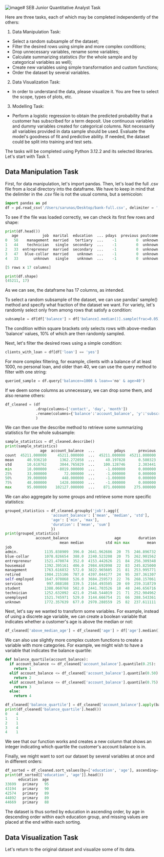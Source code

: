 ![image](https://github.com/svalinskas/SEB-Junior-Quantitative-Analyst-Task/assets/123397350/3b524e32-8bb8-4618-9b05-326ab33c821f)# SEB Junior Quantitative Analyst Task

Here are three tasks, each of which may be completed independently of the others:

1) Data Manipulation Task:
  - Select a random subsample of the dataset;
  - Filter the desired rows using simple and more complex conditions;
  - Drop unnecessary variables, rename some variables;
  - Calculate summarizing statistics (for the whole sample and by categorical variables as well);
  - Create new variables using simple transformation and custom functions;
  - Order the dataset by several variables.

2) Data Visualization Task:
  - In order to understand the data, please visualize it. You are free to select the scope, types of plots, etc.

3) Modelling Task:
  - Perform a logistic regression to obtain the predicted probability that a customer has subscribed for a term deposit.
    Use continuous variables and dummy variables created for categorical columns. Not necessarily all variables provided in data sample should be used.
    Evaluate the model's goodness of fit and predictive ability. If needed, the dataset could be split into training and test sets.

The tasks will be completed using Python 3.12.2 and its selected libraries. Let's start with Task 1.

## Data Manipulation Task

First, for data manipulation, let's import pandas. Then, let's load the full .csv file from a local directory into the dataframe. We have to keep in mind that the delimiter in the .csv file is not the usual comma, but a semicolon:

```python
import pandas as pd
df = pd.read_csv('/Users/sarunas/Desktop/bank-full.csv', delimiter = ';')
```
To see if the file was loaded correctly, we can check its first few rows and shape:
```python
print(df.head())
   age           job  marital  education  ... pdays  previous poutcome   y
0   58    management  married   tertiary  ...    -1         0  unknown  no
1   44    technician   single  secondary  ...    -1         0  unknown  no
2   33  entrepreneur  married  secondary  ...    -1         0  unknown  no
3   47   blue-collar  married    unknown  ...    -1         0  unknown  no
4   33       unknown   single    unknown  ...    -1         0  unknown  no

[5 rows x 17 columns]

print(df.shape)
(45211, 17)
```
As we can see, the dataframe has 17 columns, as intended.

To select a random subsample of the dataset, we can use pandas' sample() method and specify what fraction of the dataset we want. For variety, let's randomly select only from among rows that satisfy a condition:
```python
subsample = df[df['balance'] > df['balance].median()].sample(frac=0.05)
```
The condition within square brackets only selects rows with above-median 'balance' values, 10% of which are then randomly sampled.

Next, let's filter the desired rows using a simple condition:
```python
clients_with_loan = df[df['loan'] == 'yes']
```
For more complex filtering, for example, clients with a balance of at least 1000, no personal loan, and older than 40, we can use the query method to filter with one string:
```python
queried_sample = df.query['balance>=1000 & loan=='no' & age>40')
```
If we deem some columns as unnecessary, we can drop some them, and also rename others:
```python
df_cleaned = (df
              .drop(columns=['contact', 'day', 'month'])
              .rename(columns={'balance':'account_balance', 'y':'subscribed'})
              )
```
We can then use the describe method to retrieve some summarizing statistics for the whole subsample:
```python
sample_statistics = df_cleaned.describe()
print(sample_statistics)
                age  account_balance  ...         pdays      previous
count  45211.000000     45211.000000  ...  45211.000000  45211.000000
mean      40.936210      1362.272058  ...     40.197828      0.580323
std       10.618762      3044.765829  ...    100.128746      2.303441
min       18.000000     -8019.000000  ...     -1.000000      0.000000
25%       33.000000        72.000000  ...     -1.000000      0.000000
50%       39.000000       448.000000  ...     -1.000000      0.000000
75%       48.000000      1428.000000  ...     -1.000000      0.000000
max       95.000000    102127.000000  ...    871.000000    275.000000
```
We can also aggregate by some groups and retrieve some more specific statistics:
```python
grouped_statistics = df_cleaned.groupby('job').agg({
                     'account_balance': ['mean', 'median', 'std'],
                     'age': ['min', 'max'],
                     'duration': ['mean', 'sum']
                     })
print(grouped_statistics)
              account_balance                     age        duration         
                         mean median          std min max        mean      sum
job                                                                           
admin.            1135.838909  396.0  2641.962686  20  75  246.896732  1276703
blue-collar       1078.826654  388.0  2240.523208  20  75  262.901562  2558558
entrepreneur      1521.470074  352.0  4153.442626  21  84  256.309348   381132
housemaid         1392.395161  406.0  2984.692098  22  83  245.825000   304823
management        1763.616832  572.0  3822.965605  21  81  253.995771  2402292
retired           1984.215106  787.0  4397.044177  24  95  287.361307   650586
self-employed     1647.970868  526.0  3684.259573  22  76  268.157061   423420
services           997.088108  339.5  2164.493505  20  69  259.318729  1077210
student           1388.060768  502.0  2441.703526  18  48  246.656716   231364
technician        1252.632092  421.0  2548.544019  21  71  252.904962  1921319
unemployed        1521.745971  529.0  3144.666754  21  66  288.543361   375972
unknown           1772.357639  677.0  2970.288559  25  82  237.611111    68432
```
Next, let's say we wanted to transform some variables. For example, instead of using a discrete age variable, we can create a boolean variable that indicates whether a customer's age is above the median or not:
```python
df_cleaned['above_median_age'] = df_cleaned['age'] > df['age'].median()
```
We can also use slightly more complex custom functions to create a variable with more categories. For example, we might wish to have a variable that indicates the balance quartile:
```python
def balance_quartile(account_balance):
  if account_balance <= df_cleaned['account_balance'].quantile(0.25):
    return 1
  elif account_balance <= df_cleaned['account_balance'].quantile(0.50):
    return 2
  elif account_balance <= df_cleaned['account_balance'].quantile(0.75):
    return 3
  else:
    return 4

df_cleaned['balance_quartile'] = df_cleaned['account_balance'].apply(balance_quartile)
print(df_cleaned['balance_quartile'].head())
0    4
1    1
2    1
3    4
4    1
```
We see that our function works and creates a new column that shows an integer indicating which quartile the customer's account balance is in.

Finally, we might want to sort our dataset by several variables at once and in different orders:
```python
df_sorted = df_cleaned.sort_values(by=['education', 'age'], ascending=[True, False], na_position='last')
print(df_sorted[['education', 'age']].head())
      education  age
33699   primary   95
43194   primary   90
42574   primary   89
44892   primary   89
44669   primary   88
```
The dataset is thus sorted by education in ascending order, by age in descending order within each education group, and missing values are placed at the end within each sorting.

## Data Visualization Task

Let's return to the original dataset and visualize some of its data.
